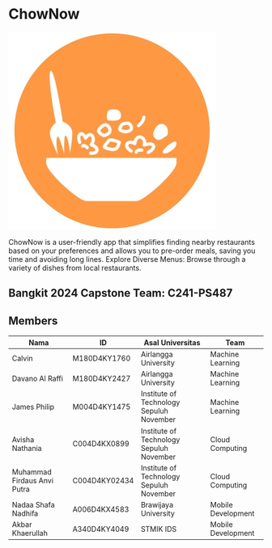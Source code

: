 # ChowNow

![Logo ChowNow](https://github.com/ChowNowBangkit/.github/blob/main/profile/ChowNow%20Logo.jpg)

ChowNow is a user-friendly app that simplifies finding nearby restaurants based on your preferences and allows you to pre-order meals, saving you time and avoiding long lines.
Explore Diverse Menus: Browse through a variety of dishes from local restaurants.

## Bangkit 2024 Capstone Team: C241-PS487

## Members
| Nama                  | ID          | Asal Universitas                    | Team                  |
|-----------------------|-------------|-------------------------------------|-----------------------|
| Calvin    | M180D4KY1760  | Airlangga University               | Machine Learning    |
| Davano Al Raffi  | M180D4KY2427  | Airlangga University             | Machine Learning    |
| James Philip  | M004D4KY1475  | Institute of Technology Sepuluh November          | Machine Learning      |
| Avisha Nathania   | C004D4KX0899  | Institute of Technology Sepuluh November              | Cloud Computing      |
| Muhammad Firdaus Anvi Putra     | C004D4KY02434  | Institute of Technology Sepuluh November               | Cloud Computing      |
| Nadaa Shafa Nadhifa | A006D4KX4583  | Brawijaya University | Mobile Development       |
| Akbar Khaerullah     | A340D4KY4049 | STMIK IDS                   | Mobile Development            |
